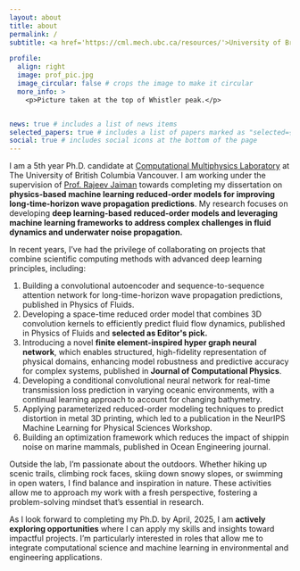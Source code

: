 ```yaml
---
layout: about
title: about
permalink: /
subtitle: <a href='https://cml.mech.ubc.ca/resources/'>University of British Columbia Vancouver</a>. X221, ICICS, UBC Vancouver,  BC V6T 1Z4, +1-604-618-2645.

profile:
  align: right
  image: prof_pic.jpg
  image_circular: false # crops the image to make it circular
  more_info: >
    <p>Picture taken at the top of Whistler peak.</p>


news: true # includes a list of news items
selected_papers: true # includes a list of papers marked as "selected={true}"
social: true # includes social icons at the bottom of the page
---
```


I am a 5th year Ph.D. candidate at [Computational Multiphysics Laboratory](https://cml.mech.ubc.ca/) at The University of British Columbia Vancouver. I am working under the supervision of [Prof. Rajeev Jaiman](https://mech.ubc.ca/rajeev-jaiman/) towards completing my dissertation on **physics-based machine learning reduced-order models for improving long-time-horizon wave propagation predictions**. My research focuses on developing **deep learning-based reduced-order models and leveraging machine learning frameworks to address complex challenges in fluid dynamics and underwater noise propagation.**

In recent years, I’ve had the privilege of collaborating on projects that combine scientific computing methods with advanced deep learning principles, including:

1. Building a convolutional autoencoder and sequence-to-sequence attention network for long-time-horizon wave propagation predictions, published in Physics of Fluids.
2. Developing a space-time reduced order model that combines 3D convolution kernels to efficiently predict fluid flow dynamics, published in Physics of Fluids and **selected as Editor's pick.**
3. Introducing a novel **finite element-inspired hyper graph neural network**, which enables structured, high-fidelity representation of physical domains, enhancing model robustness and predictive accuracy for complex systems, published in **Journal of Computational Physics**.
4. Developing a conditional convolutional neural network for real-time transmission loss prediction in varying oceanic environments, with a continual learning approach to account for changing bathymetry.
5. Applying parameterized reduced-order modeling techniques to predict distortion in metal 3D printing, which led to a publication in the NeurIPS Machine Learning for Physical Sciences Workshop.
6. Building an optimization framework which reduces the impact of shippin noise on marine mammals, published in Ocean Engineering journal.

Outside the lab, I’m passionate about the outdoors. Whether hiking up scenic trails, climbing rock faces, skiing down snowy slopes, or swimming in open waters, I find balance and inspiration in nature. These activities allow me to approach my work with a fresh perspective, fostering a problem-solving mindset that’s essential in research.

As I look forward to completing my Ph.D. by April, 2025, I am **actively exploring opportunities** where I can apply my skills and insights toward impactful projects. I’m particularly interested in roles that allow me to integrate computational science and machine learning in environmental and engineering applications.
